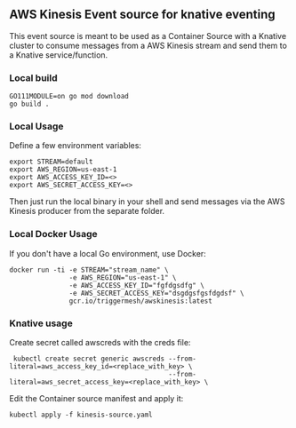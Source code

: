 ## AWS Kinesis Event source for knative eventing

This event source is meant to be used as a Container Source with a Knative cluster to consume messages from a AWS Kinesis stream and send them to a Knative service/function.

### Local build

```
GO111MODULE=on go mod download
go build .
```

### Local Usage

Define a few environment variables:

```
export STREAM=default
export AWS_REGION=us-east-1
export AWS_ACCESS_KEY_ID=<>
export AWS_SECRET_ACCESS_KEY=<>

```

Then just run the local binary in your shell and send messages via the AWS Kinesis producer from the separate folder.

### Local Docker Usage

If you don't have a local Go environment, use Docker:

```
docker run -ti -e STREAM="stream_name" \
               -e AWS_REGION="us-east-1" \
               -e AWS_ACCESS_KEY_ID="fgfdgsdfg" \
               -e AWS_SECRET_ACCESS_KEY="dsgdgsfgsfdgdsf" \
               gcr.io/triggermesh/awskinesis:latest
```

### Knative usage

Create secret called awscreds with the creds file:

```
 kubectl create secret generic awscreds --from-literal=aws_access_key_id=<replace_with_key> \
                                        --from-literal=aws_secret_access_key=<replace_with_key> \
```

Edit the Container source manifest and apply it:

```
kubectl apply -f kinesis-source.yaml
```
